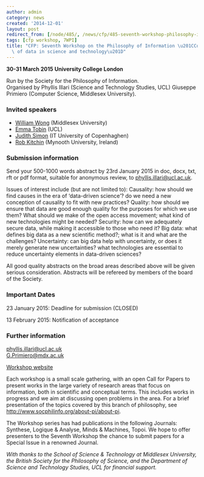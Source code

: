 ```yaml
---
author: admin
category: news
created: '2014-12-01'
layout: post
redirect_from: [/node/485/, /news/cfp/485-seventh-workshop-philosophy-information-conceptual-challenges-data-science-and/]
tags: [cfp workshop, 7WPI]
title: "CFP: Seventh Workshop on the Philosophy of Information \u201CConceptual challenges\
  \ of data in science and technology\u201D"
---
```

**30-31 March 2015** **University College London**

Run by the Society for the Philosophy of Information.  
Organised by Phyllis Illari (Science and Technology Studies, UCL) Giuseppe
Primiero (Computer Science, Middlesex University).

### Invited speakers

  * [William Wong](http://www.mdx.ac.uk/about-us/our-people/staff-directory/wong-william) (Middlesex University)
  * [Emma Tobin](http://www.ucl.ac.uk/sts/staff/tobin) (UCL)
  * [Judith Simon](https://univie.academia.edu/JudithSimon) (IT University of Copenhaghen)
  * [Rob Kitchin](http://www.maynoothuniversity.ie/progcity/) (Mynooth University, Ireland) 

### Submission information

Send your 500-1000 words abstract by 23rd January 2015 in doc, docx, txt, rft
or pdf format, suitable for anonymous review, to phyllis.illari@ucl.ac.uk.

Issues of interest include (but are not limited to): Causality: how should we
find causes in the era of ‘data-driven science’? do we need a new conception
of causality to fit with new practices? Quality: how should we ensure that
data are good enough quality for the purposes for which we use them? What
should we make of the open access movement; what kind of new technologies
might be needed? Security: how can we adequately secure data, while making it
accessible to those who need it? Big data: what defines big data as a new
scientific method?; what is it and what are the challenges? Uncertainty: can
big data help with uncertainty, or does it merely generate new uncertainties?
what technologies are essential to reduce uncertainty elements in data-driven
sciences?

All good quality abstracts on the broad areas described above will be given
serious consideration. Abstracts will be refereed by members of the board of
the Society.

### Important Dates

23 January 2015: Deadline for submission (CLOSED)

13 February 2015: Notification of acceptance

### Further information

phyllis.illari@ucl.ac.uk  
G.Primiero@mdx.ac.uk

[Workshop website](../../workshops/wpi7/)

Each workshop is a small scale gathering, with an open Call for Papers to
present works in the large variety of research areas that focus on
information, both in scientific and conceptual terms. This includes works in
progress and we aim at discussing open problems in the area. For a brief
presentation of the topics covered by this branch of philosophy, see
http://www.socphilinfo.org/about-pi/about-pi.

The Workshop series has had publications in the following Journals: Synthese,
Logique & Analyse, Minds & Machines, Topoi. We hope to offer presenters to the
Seventh Workshop the chance to submit papers for a Special Issue in a renowned
Journal.

_With thanks to the School of Science & Technology at Middlesex University,
the British Society for the Philosophy of Science, and the Department of
Science and Technology Studies, UCL for financial support._

